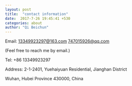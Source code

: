 ```yaml
---
layout: post
title:  "contact information"
date:  2017-7-26 19:45:41 +530
categories: about
author: "Qi Beichun"
---
```

Email: 13349923297@163.com          747015926@qq.com

(Feel free to reach me by email.)

Tel: +86 13349923297

Address:
2-1-2401, Yuehaiyuan Residential, Jianghan District

Wuhan, Hubei Province 430000, China
